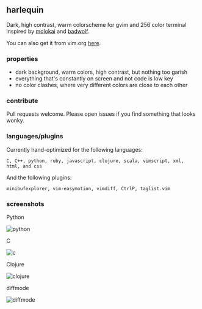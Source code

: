 ## harlequin ##

Dark, high contrast, warm colorscheme for gvim and 256 color terminal inspired by [molokai](https://github.com/tomasr/molokai) and [badwolf](https://github.com/sjl/badwolf).

You can also get it from vim.org [here](http://www.vim.org/scripts/script.php?script_id=4195).

### properties ###

- dark background, warm colors, high contrast, but nothing too garish
- everything that's constantly on screen and not code is low key
- no color clashes, where very different colors are close to each other

### contribute ###

Pull requests welcome. Please open issues if you find something that looks wonky.

### languages/plugins ###

Currently hand-optimized for the following languages:

```
C, C++, python, ruby, javascript, clojure, scala, vimscript, xml, html, and css
```

And the following plugins:

```
minibufexplorer, vim-easymotion, vimdiff, CtrlP, taglist.vim
```

### screenshots ###

Python

![python](http://i.imgur.com/IX2F1.png)

C

![c](http://i.imgur.com/ODbCD.png)

Clojure

![clojure](http://i.imgur.com/LoUNY.png)

diffmode

![diffmode](http://i.imgur.com/7GlFM.png)
